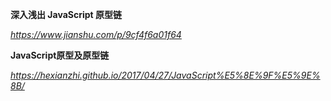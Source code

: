 **深入浅出 JavaScript 原型链**

*https://www.jianshu.com/p/9cf4f6a01f64*



**JavaScript原型及原型链**

*https://hexianzhi.github.io/2017/04/27/JavaScript%E5%8E%9F%E5%9E%8B/*

